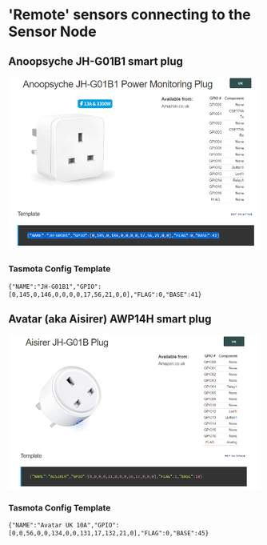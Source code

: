 # 'Remote' sensors connecting to the Sensor Node

## Anoopsyche JH-G01B1 smart plug

![Anoopsyche smart plug](Anoopsyche_JH-G01B1/JH-G01B1.png)

### Tasmota Config Template
```
{"NAME":"JH-G01B1","GPIO":[0,145,0,146,0,0,0,0,17,56,21,0,0],"FLAG":0,"BASE":41}
```

## Avatar (aka Aisirer) AWP14H smart plug

![Avatar AWP14H smart plug](Avatar_AWP14H/AWP14H.png)

### Tasmota Config Template
```
{"NAME":"Avatar UK 10A","GPIO":[0,0,56,0,0,134,0,0,131,17,132,21,0],"FLAG":0,"BASE":45}
```
